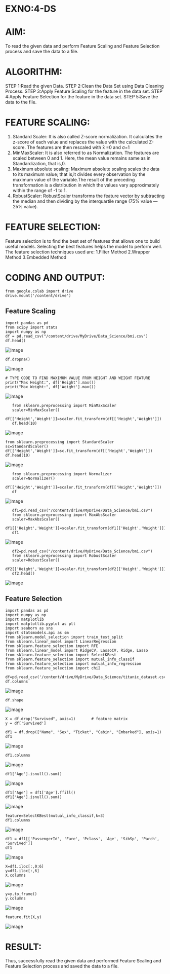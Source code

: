 # EXNO:4-DS
# AIM:
To read the given data and perform Feature Scaling and Feature Selection process and save the
data to a file.

# ALGORITHM:
STEP 1:Read the given Data.
STEP 2:Clean the Data Set using Data Cleaning Process.
STEP 3:Apply Feature Scaling for the feature in the data set.
STEP 4:Apply Feature Selection for the feature in the data set.
STEP 5:Save the data to the file.

# FEATURE SCALING:
1. Standard Scaler: It is also called Z-score normalization. It calculates the z-score of each value and replaces the value with the calculated Z-score. The features are then rescaled with x̄ =0 and σ=1
2. MinMaxScaler: It is also referred to as Normalization. The features are scaled between 0 and 1. Here, the mean value remains same as in Standardization, that is,0.
3. Maximum absolute scaling: Maximum absolute scaling scales the data to its maximum value; that is,it divides every observation by the maximum value of the variable.The result of the preceding transformation is a distribution in which the values vary approximately within the range of -1 to 1.
4. RobustScaler: RobustScaler transforms the feature vector by subtracting the median and then dividing by the interquartile range (75% value — 25% value).

# FEATURE SELECTION:
Feature selection is to find the best set of features that allows one to build useful models. Selecting the best features helps the model to perform well.
The feature selection techniques used are:
1.Filter Method
2.Wrapper Method
3.Embedded Method

# CODING AND OUTPUT:

```
from google.colab import drive
drive.mount('/content/drive')
```
## Feature Scaling
```
import pandas as pd
from scipy import stats
import numpy as np
df = pd.read_csv("/content/drive/MyDrive/Data_Science/bmi.csv")
df.head()
```
![image](https://github.com/user-attachments/assets/76f41d86-97e6-4b87-b33c-110004284747)

```
df.dropna()
```
![image](https://github.com/user-attachments/assets/3dac35be-b8ee-4b2f-8b64-5b2535f549f0)

```
# TYPE CODE TO FIND MAXIMUM VALUE FROM HEIGHT AND WEIGHT FEATURE
print("Max Height:", df['Height'].max())
print("Max Weight:", df['Weight'].max())
```
![image](https://github.com/user-attachments/assets/faeeca5d-1f4a-4704-9593-a018285cf43e)

```
   from sklearn.preprocessing import MinMaxScaler
   scaler=MinMaxScaler()
   df[['Height','Weight']]=scaler.fit_transform(df[['Height','Weight']])
   df.head(10)
```
![image](https://github.com/user-attachments/assets/b261c234-5f3e-42b1-96ec-d1782f18c27a)

```
from sklearn.preprocessing import StandardScaler
sc=StandardScaler()
df[['Height','Weight']]=sc.fit_transform(df[['Height','Weight']])
df.head(10)
```
![image](https://github.com/user-attachments/assets/d81e5cff-4aeb-4ad7-834b-00b1b0709fb2)

```
   from sklearn.preprocessing import Normalizer
   scaler=Normalizer()
   df[['Height','Weight']]=scaler.fit_transform(df[['Height','Weight']])
   df
```
![image](https://github.com/user-attachments/assets/a364d8ec-2ba2-4655-ba5e-30d4c9590b6f)

```
   df1=pd.read_csv("/content/drive/MyDrive/Data_Science/bmi.csv")
   from sklearn.preprocessing import MaxAbsScaler
   scaler=MaxAbsScaler()
   df1[['Height','Weight']]=scaler.fit_transform(df1[['Height','Weight']])
   df1
```
![image](https://github.com/user-attachments/assets/3de37039-1943-4787-a446-be80c25e94bd)

```
   df2=pd.read_csv("/content/drive/MyDrive/Data_Science/bmi.csv")
   from sklearn.preprocessing import RobustScaler
   scaler=RobustScaler()
   df2[['Height','Weight']]=scaler.fit_transform(df2[['Height','Weight']])
   df2.head()
```
![image](https://github.com/user-attachments/assets/9a343dbc-071a-4c0e-b699-180e6c3a3d47)

## Feature Selection
```
import pandas as pd
import numpy as np
import matplotlib
import matplotlib.pyplot as plt
import seaborn as sns
import statsmodels.api as sm
from sklearn.model_selection import train_test_split
from sklearn.linear_model import LinearRegression
from sklearn.feature_selection import RFE
from sklearn.linear_model import RidgeCV, LassoCV, Ridge, Lasso
from sklearn.feature_selection import SelectKBest
from sklearn.feature_selection import mutual_info_classif
from sklearn.feature_selection import mutual_info_regression
from sklearn.feature_selection import chi2
```

```
df=pd.read_csv('/content/drive/MyDrive/Data_Science/titanic_dataset.csv')
df.columns
```
![image](https://github.com/user-attachments/assets/2de662f1-0464-4e26-97c5-9468650d9b18)

```
df.shape
```
![image](https://github.com/user-attachments/assets/1fd1be08-9714-494a-9ad3-9d2d383636c2)

```
X = df.drop("Survived", axis=1)       # feature matrix
y = df['Survived']
```

```
df1 = df.drop(["Name", "Sex", "Ticket", "Cabin", "Embarked"], axis=1)
df1
```
![image](https://github.com/user-attachments/assets/f06d7689-a602-494b-9160-b613e37739d7)

```
df1.columns
```
![image](https://github.com/user-attachments/assets/98bff8e0-27ea-4f9f-90cc-454ce1b8f749)

```
df1['Age'].isnull().sum()
```
![image](https://github.com/user-attachments/assets/fb21ad2d-e868-480f-a5b4-11031f98093d)

```
df1['Age'] = df1['Age'].ffill()
df1['Age'].isnull().sum()
```
![image](https://github.com/user-attachments/assets/4558b30f-071f-4aa8-bbfc-175938bdd0b6)

```
feature=SelectKBest(mutual_info_classif,k=3)
df1.columns
```
![image](https://github.com/user-attachments/assets/b98c56fb-528f-42d3-9842-7083dd10c4fb)

```
df1 = df1[['PassengerId', 'Fare', 'Pclass', 'Age', 'SibSp', 'Parch', 'Survived']]
df1
```
![image](https://github.com/user-attachments/assets/2a7e2142-f5aa-4d1b-ab3e-726f57b19610)

```
X=df1.iloc[:,0:6]
y=df1.iloc[:,6]
X.columns
```
![image](https://github.com/user-attachments/assets/e504c7ba-f00d-4e7d-9651-37603a4bad6a)

```
y=y.to_frame()
y.columns
```
![image](https://github.com/user-attachments/assets/ac08abc4-cb20-410d-99c0-e693c0729514)

```
feature.fit(X,y)
```
![image](https://github.com/user-attachments/assets/d98d498c-7954-45b0-9a3d-75e5226c7f7f)


# RESULT:
Thus, successfully read the given data and performed Feature Scaling and Feature Selection process and saved the
data to a file.
